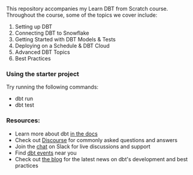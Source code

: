 This repository accompanies my Learn DBT from Scratch course. Throughout the course, some of the topics we cover include:

1. Setting up DBT
2. Connecting DBT to Snowflake
3. Getting Started with DBT Models & Tests
4. Deploying on a Schedule & DBT Cloud
5. Advanced DBT Topics
6. Best Practices

### Using the starter project

Try running the following commands:
- dbt run
- dbt test


### Resources:
- Learn more about dbt [in the docs](https://docs.getdbt.com/docs/overview)
- Check out [Discourse](https://discourse.getdbt.com/) for commonly asked questions and answers
- Join the [chat](http://slack.getdbt.com/) on Slack for live discussions and support
- Find [dbt events](https://events.getdbt.com) near you
- Check out [the blog](https://blog.getdbt.com/) for the latest news on dbt's development and best practices
